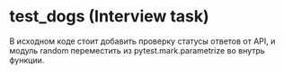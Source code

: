 # test_dogs (Interview task)
В исходном коде стоит добавить проверку статусы ответов от API, и модуль random переместить из pytest.mark.parametrize во внутрь функции. 
